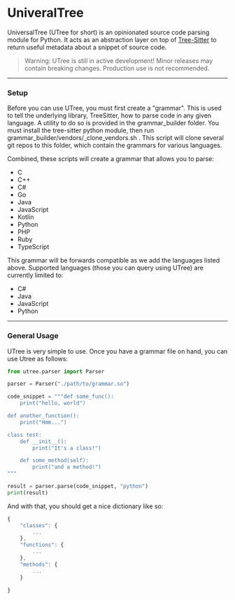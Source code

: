 # UniveralTree
UniversalTree (UTree for short) is an opinionated source code parsing module for Python.
It acts as an abstraction layer on top of
[Tree-Sitter](https://tree-sitter.github.io/tree-sitter/) to return useful metadata about
a snippet of source code.

> Warning: UTree is still in active development! Minor releases may contain breaking
changes. Production use is not recommended.
___
### Setup
Before you can use UTree, you must first create a "grammar". This is used to tell the
underlying library, TreeSitter, how to parse code in any given language. A utility to
do so is provided in the grammar_builder folder. You must install the tree-sitter
python module, then run grammar_builder/vendors/_clone_vendors.sh . This script will
clone several git repos to this folder, which contain the grammars for various languages.

Combined, these scripts will create a grammar that allows you to parse:
- C
- C++
- C#
- Go
- Java
- JavaScript
- Kotlin
- Python
- PHP
- Ruby
- TypeScript

This grammar will be forwards compatible as we add the languages listed above. Supported
languages (those you can query using UTree) are currently limited to:
- C#
- Java
- JavaScript
- Python
___
### General Usage
UTree is very simple to use. Once you have a grammar file on hand, you can use Utree as
follows:

```python
from utree.parser import Parser

parser = Parser("./path/to/grammar.so")

code_snippet = """def some_func():
    print("hello, world")

def another_function():
    print("Hmm...")

class test:
    def __init__():
        print("It's a class!")

    def some_method(self):
        print("and a method!")
"""

result = parser.parse(code_snippet, "python")
print(result)
```

And with that, you should get a nice dictionary like so:
```javascript
{
    "classes": {
        ...
    },
    "functions": {
        ...
    },
    "methods": {
        ...
    }
    
}
```